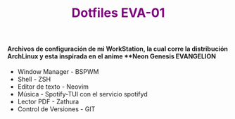 <h1 style="color: purple" align="center">Dotfiles EVA-01</h1>
<br/>
<h4>Archivos de configuración de mi WorkStation, la cual corre la distribución ArchLinux y esta inspirada en el anime **Neon Genesis EVANGELION</h4>

* Window Manager -  BSPWM
* Shell -   ZSH
* Editor de texto - Neovim
* Música -  Spotify-TUI con el servicio spotifyd
* Lector PDF -  Zathura
* Control de Versiones -    GIT

